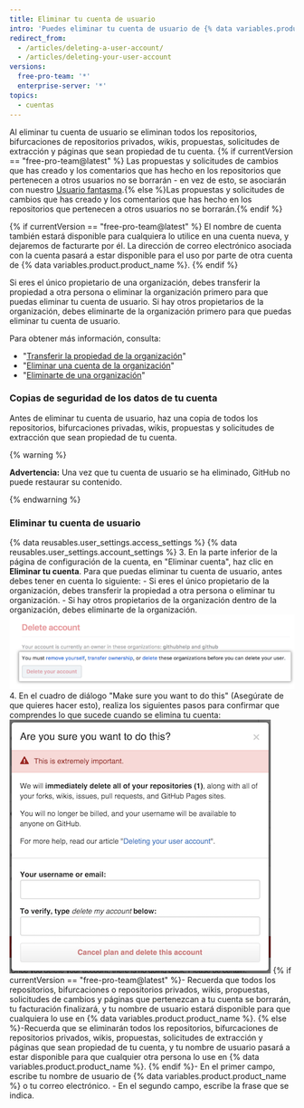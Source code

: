 ```yaml
---
title: Eliminar tu cuenta de usuario
intro: 'Puedes eliminar tu cuenta de usuario de {% data variables.product.product_name %} en cualquier momento.'
redirect_from:
  - /articles/deleting-a-user-account/
  - /articles/deleting-your-user-account
versions:
  free-pro-team: '*'
  enterprise-server: '*'
topics:
  - cuentas
---
```


Al eliminar tu cuenta de usuario se eliminan todos los repositorios, bifurcaciones de repositorios privados, wikis, propuestas, solicitudes de extracción y páginas que sean propiedad de tu cuenta. {% if currentVersion == "free-pro-team@latest" %} Las propuestas y solicitudes de cambios que has creado y los comentarios que has hecho en los repositorios que pertenecen a otros usuarios no se borrarán - en vez de esto, se asociarán con nuestro [Usuario fantasma](https://github.com/ghost).{% else %}Las propuestas y solicitudes de cambios que has creado y los comentarios que has hecho en los repositorios que pertenecen a otros usuarios no se borrarán.{% endif %}

{% if currentVersion == "free-pro-team@latest" %} El nombre de cuenta también estará disponible para cualquiera lo utilice en una cuenta nueva, y dejaremos de facturarte por él. La dirección de correo electrónico asociada con la cuenta pasará a estar disponible para el uso por parte de otra cuenta de {% data variables.product.product_name %}. {% endif %}

Si eres el único propietario de una organización, debes transferir la propiedad a otra persona o eliminar la organización primero para que puedas eliminar tu cuenta de usuario. Si hay otros propietarios de la organización, debes eliminarte de la organización primero para que puedas eliminar tu cuenta de usuario.

Para obtener más información, consulta:
- "[Transferir la propiedad de la organización](/articles/transferring-organization-ownership)"
- "[Eliminar una cuenta de la organización](/articles/deleting-an-organization-account)"
- "[Eliminarte de una organización](/articles/removing-yourself-from-an-organization/)"

### Copias de seguridad de los datos de tu cuenta

Antes de eliminar tu cuenta de usuario, haz una copia de todos los repositorios, bifurcaciones privadas, wikis, propuestas y solicitudes de extracción que sean propiedad de tu cuenta.

{% warning %}

**Advertencia:** Una vez que tu cuenta de usuario se ha eliminado, GitHub no puede restaurar su contenido.

{% endwarning %}

### Eliminar tu cuenta de usuario

{% data reusables.user_settings.access_settings %}
{% data reusables.user_settings.account_settings %}
3. En la parte inferior de la página de configuración de la cuenta, en "Eliminar cuenta", haz clic en **Eliminar tu cuenta**. Para que puedas eliminar tu cuenta de usuario, antes debes tener en cuenta lo siguiente:
    - Si eres el único propietario de la organización, debes transferir la propiedad a otra persona o eliminar tu organización.
    - Si hay otros propietarios de la organización dentro de la organización, debes eliminarte de la organización. ![Botón Eliminación de cuenta](/assets/images/help/settings/settings-account-delete.png)
4. En el cuadro de diálogo "Make sure you want to do this" (Asegúrate de que quieres hacer esto), realiza los siguientes pasos para confirmar que comprendes lo que sucede cuando se elimina tu cuenta: ![Diálogo de confirmación para eliminar cuenta](/assets/images/help/settings/settings-account-deleteconfirm.png)
  {% if currentVersion == "free-pro-team@latest" %}- Recuerda que todos los repositorios, bifurcaciones o repositorios privados, wikis, propuestas, solicitudes de cambios y páginas que pertenezcan a tu cuenta se borrarán, tu facturación finalizará, y tu nombre de usuario estará disponible para que cualquiera lo use en {% data variables.product.product_name %}.
  {% else %}-Recuerda que se eliminarán todos los repositorios, bifurcaciones de repositorios privados, wikis, propuestas, solicitudes de extracción y páginas que sean propiedad de tu cuenta, y tu nombre de usuario pasará a estar disponible para que cualquier otra persona lo use en {% data variables.product.product_name %}.
  {% endif %}- En el primer campo, escribe tu nombre de usuario de {% data variables.product.product_name %} o tu correo electrónico.
    - En el segundo campo, escribe la frase que se indica.

